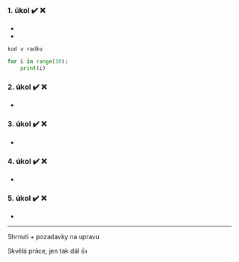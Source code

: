 ### 1. úkol :heavy_check_mark: :x:

-
-

`kod v radku`

```python
for i in range(10):
    print(i)
```

### 2. úkol :heavy_check_mark: :x:

-

### 3. úkol :heavy_check_mark: :x:

-

### 4. úkol :heavy_check_mark: :x:

-

### 5. úkol :heavy_check_mark: :x:

-

---

Shrnuti + pozadavky na upravu

Skvělá práce, jen tak dál 👍
